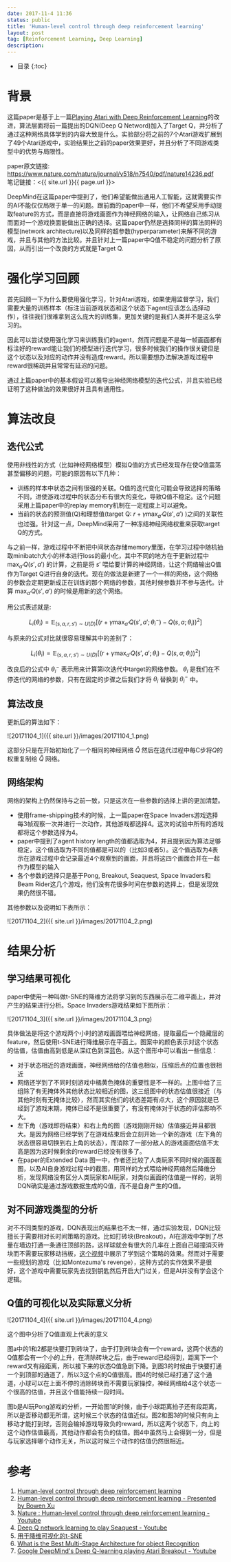 ```yaml
---
date: 2017-11-4 11:36
status: public
title: 'Human-level control through deep reinforcement learning'
layout: post
tag: [Reinforcement Learning, Deep Learning]
description: 
---
```


* 目录 
{:toc}

# 背景

这篇paper是基于上一篇[Playing Atari with Deep Reinforcement Learning](https://arxiv.org/pdf/1312.5602.pdf)的改进，算法层面将前一篇提出的DQN(Deep Q Netword)加入了Target Q，并分析了通过这种网络具体学到的内容大致是什么。实验部分将之前的7个Atari游戏扩展到了49个Atari游戏中，实验结果比之前的paper效果更好，并且分析了不同游戏类型中的优势与局限性。

paper原文链接: <https://www.nature.com/nature/journal/v518/n7540/pdf/nature14236.pdf>  
笔记链接：<{{ site.url }}{{ page.url }}>

DeepMind在这篇paper中提到了，他们希望能做出通用人工智能，这就需要实作的AI不能仅仅局限于单一的问题。跟前面的paper中一样，他们不希望采用手动提取feature的方式，而是直接将游戏画面作为神经网络的输入，让网络自己练习从而面对一个游戏换面能做出正确的选择。这篇paper仍然是选择同样的算法同样的模型(network architecture)以及同样的超参数(hyperparameter)来解不同的游戏，并且与其他的方法比较。并且针对上一篇paper中Q值不稳定的问题分析了原因，从而引出一个改良的方式就是Target Q.

# 强化学习回顾

首先回顾一下为什么要使用强化学习，针对Atari游戏，如果使用监督学习，我们需要大量的训练样本（标注当前游戏状态和这个状态下agent应该怎么选择动作），往往我们很难拿到这么庞大的训练集，更加关键的是我们人类并不是这么学习的。

因此可以尝试使用强化学习来训练我们的agent，然而问题是不是每一帧画面都有标注好的reward能让我们的模型进行迭代学习，很多时候我们的操作很关键但是这个状态以及对应的动作并没有造成reward。所以需要想办法解决游戏过程中reward很稀疏并且常常有延迟的问题。

通过上篇paper中的基本假设可以推导出神经网络模型的迭代公式，并且实验已经证明了这种做法的效果很好并且具有通用性。

# 算法改良

## 迭代公式

使用非线性的方式（比如神经网络模型）模拟Q值的方式已经发现存在使Q值震荡甚至偏移的问题，可能的原因有以下几种：
- 训练的样本中状态之间有很强的关联。Q值的迭代变化可能会导致选择的策略不同，进使游戏过程中的状态分布有很大的变化，导致Q值不稳定。这个问题采用上篇paper中的replay memory机制在一定程度上可以避免。
- 当前的状态的预测值(Q)和理想值(target Q: 
    $r + \gamma \max_{a'}Q(s', a')$
    )之间的关联性也过强。针对这一点，DeepMind采用了一种冻结神经网络权重来获取target Q的方式。
    
与之前一样，游戏过程中不断把中间状态存储memory里面，在学习过程中随机抽取minibatch大小的样本进行loss的最小化，其中不同的地方在于更新过程中
$\max_{a'}Q(s', a')$
的计算，之前是将
$s'$
喂给要计算的神经网络，让这个网络输出Q值作为Target Q进行自身的迭代。现在的做法是新建了一个一样的网络，这个网络的参数会定期更新成正在训练的那个网络的参数，其他时候参数并不参与迭代。计算
$\max_{a'}Q(s', a')$
的时候是用新的这个网络。

用公式表述就是:

$$
L_i(\theta_i) = \mathbb{E}_{(s,a,r,s') \sim U(D)} [(r + \gamma \max_{a'}Q(s', a'; \theta^-_i) - Q(s, a; \theta_i))^2]
$$

与原来的公式对比就很容易理解其中的差别了：

$$
L_i(\theta_i) = \mathbb{E}_{(s,a,r,s') \sim U(D)} [(r + \gamma \max_{a'}Q(s', a'; \theta_i) - Q(s, a; \theta_i))^2]
$$

改良后的公式中
$\theta^-_i$
表示用来计算第i次迭代中target的网络参数。
$\theta_i$
是我们在不停迭代的网络的参数，只有在固定的步骤之后我们才将
$\theta_i$
替换到
$\theta^-_i$
中。

## 算法改良

更新后的算法如下：

![20171104_1]({{ site.url }}/images/20171104_1.png)

这部分只是在开始初始化了一个相同的神经网络
$\hat{Q}$
然后在迭代过程中每C步将$Q$的权重复制给
$\hat{Q}$
网络。

## 网络架构

网络的架构上仍然保持与之前一致，只是这次在一些参数的选择上讲的更加清楚。

- 使用frame-shipping技术的时候，上一篇paper在Space Invaders游戏选择每3帧观察一次并进行一次动作，其他游戏都选择4。这次的试验中所有的游戏都将这个参数选择为4。
- paper中提到了agent history length的值都选取为4，并且提到因为算法足够稳定，这个值选取为不同的值都是可以的（比如3或者5）。这个值选取为4表示在游戏过程中会记录最近4个观察到的画面，并且将这四个画面合并在一起作为模型的输入
- 各个参数的选择只是基于Pong, Breakout, Seaquest, Space Invaders和Beam Rider这几个游戏，他们没有花很多时间在参数的选择上，但是发现效果仍然很不错。

其他参数以及说明如下表所示：

![20171104_2]({{ site.url }}/images/20171104_2.png)

# 结果分析

## 学习结果可视化

paper中使用一种叫做t-SNE的降维方法将学习到的东西展示在二维平面上，并对产生的结果进行分析。Space Invaders游戏结果如下图所示：

![20171104_3]({{ site.url }}/images/20171104_3.png)

具体做法是将这个游戏两个小时的游戏画面喂给神经网络，提取最后一个隐藏层的feature，然后使用t-SNE进行降维展示在平面上。图案中的颜色表示对这个状态的估值，估值由高到低是从深红色到深蓝色。从这个图形中可以看出一些信息：
- 对于状态相近的游戏画面，神经网络给的估值也相似，压缩后点的位置也很相近
- 网络还学到了不同时刻游戏中橘黄色掩体的重要性是不一样的。上图中给了三组除了有无掩体外其他状态比较相近的图，这三组图中的状态估值很接近（与其他时刻有无掩体比较），然而其实他们的状态差距有点大，这个原因就是已经到了游戏末期，掩体已经不是很重要了，有没有掩体对于状态的评估影响不大。
- 左下角（游戏即将结束）和右上角的图（游戏刚刚开始）估值接近并且都很大。是因为网络已经学到了在游戏结束后会立刻开始一个新的游戏（左下角的状态很容易切换到右上角的状态），而消除了一部分敌人的游戏画面估值不太高是因为这时候剩余的reward已经没有很多了。
- 在paper的Extended Data 图一中，作者还比较了人类玩家不同时候的画面截图，以及AI自身游戏过程中的截图，用同样的方式喂给神经网络然后降维分析，发现网络没有区分人类玩家和AI玩家，对类似画面的估值是一样的，说明DQN确实是通过游戏数据生成的Q值，而不是自身产生的Q值。

## 对不同游戏类型的分析

对不不同类型的游戏，DQN表现出的结果也不太一样，通过实验发现，DQN比较擅长于需要相对长时间策略的游戏。比如打砖块(Breakout)，AI在游戏中学到了尽量在墙边打通一条通往顶部的路，这样球就会有很大的几率在上面自己碰撞消灭砖块而不需要玩家移动挡板，[这个视频](https://www.youtube.com/watch?v=V1eYniJ0Rnk)中展示了学到这个策略的效果。然而对于需要一些规划的游戏（比如Montezuma's revenge），这种方式的实作效果不是很好，这个游戏中需要玩家先去找到钥匙然后开启大门过关，但是AI并没有学会这个逻辑。

## Q值的可视化以及实际意义分析

![20171104_4]({{ site.url }}/images/20171104_4.png)

这个图中分析了Q值直观上代表的意义

图a中的1和2都是快要打到砖块了，由于打到砖块会有一个reward，这两个状态的Q值都会有一个小的上升，在清除砖块之后，由于reward已经得到，距离下一个reward又有段距离，所以接下来的状态Q值急剧下降。到图3的时候由于快要打通一个到顶部的通道了，所以3这个点的Q值很高。图4的时候已经打通了这个通道，小球可以在上面不停的消除砖块而不需要玩家操控，神经网络给4这个状态一个很高的估值，并且这个值能持续一段时间。

图b是AI玩Pong游戏的分析，一开始图1的时候，由于小球距离拍子还有段距离，所以是否移动都无所谓，这时候三个状态的估值近似。图2和图3的时候只有向上移动才能打到球，否则会输掉游戏导致负的reward，所以这两个状态下，向上的这个动作估值最高，其他动作都会有负的估值。图4中虽然马上会得到一分，但是与玩家选择哪个动作无关，所以这时候三个动作的估值仍然很相近。

# 参考

1. [Human-level control through deep reinforcement learning](https://www.nature.com/nature/journal/v518/n7540/pdf/nature14236.pdf)
2. [Human-level control through deep reinforcement learning - Presented by Bowen Xu](http://www.teach.cs.toronto.edu/~csc2542h/fall/material/csc2542f16_dqn.pdf)
3. [Nature : Human-level control through deep reinforcement learning - Youtube](https://www.youtube.com/watch?v=iqXKQf2BOSE)
4. [Deep Q network learning to play Seaquest - Youtube](https://www.youtube.com/watch?v=5WXVJ1A0k6Q)
5. [用于降维可视化的t-SNE](http://www.datakit.cn/blog/2015/08/06/t_SNE.html)
6. [What is the Best Multi-Stage Architecture for object Recognition](http://yann.lecun.com/exdb/publis/pdf/jarrett-iccv-09.pdf)
7. [Google DeepMind's Deep Q-learning playing Atari Breakout - Youtube](https://www.youtube.com/watch?v=V1eYniJ0Rnk)
